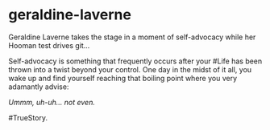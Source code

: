 # geraldine-laverne
Geraldine Laverne takes the stage in a moment of self-advocacy while her Hooman test drives git...

Self-advocacy is something that frequently occurs after your \#Life has been thrown into a twist beyond your control. One day in the midst of it all, you wake up and find yourself reaching that boiling point where you very adamantly advise:

*Ummm, uh-uh... not even.*

\#TrueStory.
